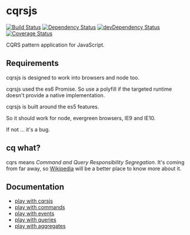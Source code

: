 # cqrsjs

[![Build Status](https://travis-ci.org/tmorin/cqrsjs.svg)](https://travis-ci.org/tmorin/cqrsjs)
[![Dependency Status](https://david-dm.org/tmorin/cqrsjs.png)](https://david-dm.org/tmorin/cqrsjs)
[![devDependency Status](https://david-dm.org/tmorin/cqrsjs/dev-status.png)](https://david-dm.org/tmorin/cqrsjs#info=devDependencies)
[![Coverage Status](https://coveralls.io/repos/tmorin/cqrsjs/badge.svg)](https://coveralls.io/r/tmorin/cqrsjs)

CQRS pattern application for JavaScript.

## Requirements

cqrsjs is designed to work into browsers and node too.

cqrsjs used the es6 Promise.
So use a polyfill if the targeted runtime doesn't provide a native implementation.

cqrsjs is built around the es5 features.

So it should work for node, evergreen browsers, IE9 and IE10.

If not ... it's a bug.

## cq what?

cqrs means _Command and Query Responsibility Segregation_.
It's coming from far away, so [Wikipedia](http://en.wikipedia.org/wiki/Command%E2%80%93query_separation) will be a better place to know more about it.

## Documentation

- [play with cqrsjs](doc/play-with-cqrsjs.md)
- [play with commands](doc/play-with-commands.md)
- [play with events](doc/play-with-events.md)
- [play with queries](doc/play-with-queries.md)
- [play with aggregates](doc/play-with-aggregates.md)